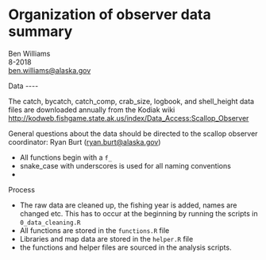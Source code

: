 # Organization of observer data summary

Ben Williams  
8-2018  
ben.williams@alaska.gov

Data ----

The catch, bycatch, catch_comp, crab_size, logbook, and shell_height data files are downloaded annually from the Kodiak wiki  
http://kodweb.fishgame.state.ak.us/index/Data_Access:Scallop_Observer

General questions about the data should be directed to the scallop observer coordinator: Ryan Burt (ryan.burt@alaska.gov)

 - All functions begin with a `f_`
 - snake_case with underscores is used for all naming conventions
 - 
 
 Process
 
  - The raw data are cleaned up, the fishing year is added, names are changed etc. This has to occur at the beginning by running the scripts in `0_data_cleaning.R`
  - All functions are stored in the `functions.R` file
  - Libraries and map data are stored in the `helper.R` file
  - the functions and helper files are sourced in the analysis scripts.
  



